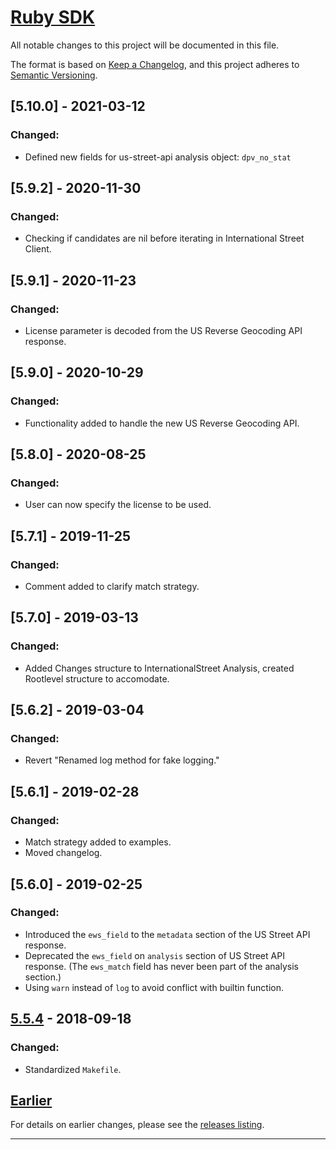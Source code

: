 # [Ruby SDK](https://smartystreets.com/docs/sdk/ruby)

All notable changes to this project will be documented in this file.

The format is based on [Keep a Changelog](https://keepachangelog.com/en/1.0.0/), and this project adheres to [Semantic Versioning](https://semver.org/spec/v2.0.0.html).


## [5.10.0] - 2021-03-12

### Changed:

- Defined new fields for us-street-api analysis object: `dpv_no_stat`


## [5.9.2] - 2020-11-30

### Changed:

- Checking if candidates are nil before iterating in International Street Client.


## [5.9.1] - 2020-11-23

### Changed:

- License parameter is decoded from the US Reverse Geocoding API response.


## [5.9.0] - 2020-10-29

### Changed:

- Functionality added to handle the new US Reverse Geocoding API.


## [5.8.0] - 2020-08-25

### Changed:

- User can now specify the license to be used.


## [5.7.1] - 2019-11-25

### Changed:

- Comment added to clarify match strategy.


## [5.7.0] - 2019-03-13

### Changed:

- Added Changes structure to InternationalStreet Analysis, created Rootlevel structure to accomodate.


## [5.6.2] - 2019-03-04

### Changed:

- Revert "Renamed log method for fake logging."


## [5.6.1] - 2019-02-28

### Changed:

- Match strategy added to examples.
- Moved changelog.


## [5.6.0] - 2019-02-25

### Changed:

- Introduced the `ews_field` to the `metadata` section of the US Street API response.
- Deprecated the `ews_field` on `analysis` section of US Street API response. (The `ews_match` field has never been part of the analysis section.)
- Using `warn` instead of `log` to avoid conflict with builtin function.


## [5.5.4] - 2018-09-18

### Changed:

- Standardized `Makefile`.


## [Earlier]

For details on earlier changes, please see the [releases listing](https://github.com/smartystreets/smartystreets-ruby-sdk/releases).

------------

[Unreleased]: https://github.com/smartystreets/smartystreets-ruby-sdk/compare/5.5.4...HEAD
[5.5.4]: https://github.com/smartystreets/smartystreets-ruby-sdk/compare/5.5.3...5.5.4
[Earlier]: https://github.com/smartystreets/smartystreets-ruby-sdk/releases
